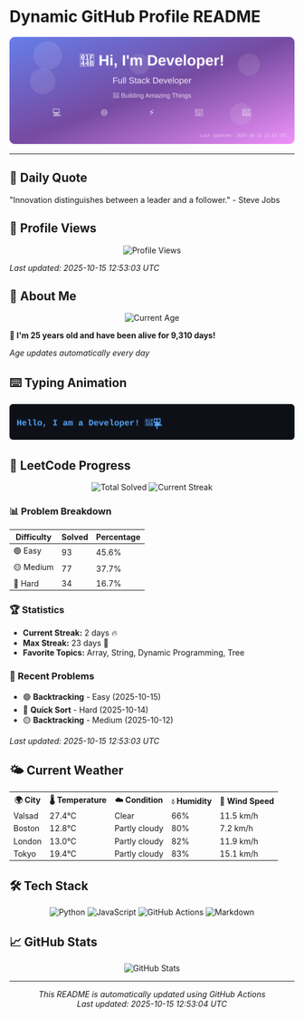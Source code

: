 # Dynamic GitHub Profile README

<!-- HEADER-START -->
<p align="center">
    <img src="./assets/header.svg" alt="Profile Header" />
</p>

---

<!-- HEADER-END -->

<!-- QUOTES-START -->
## 💭 Daily Quote

"Innovation distinguishes between a leader and a follower." - Steve Jobs

<!-- QUOTES-END -->

<!-- VISITOR-COUNTER-START -->
## 👀 Profile Views

<p align="center">
    <img src="https://img.shields.io/badge/Profile%20Views-1163-blue?style=for-the-badge&logo=eye&logoColor=white" alt="Profile Views">
</p>

*Last updated: 2025-10-15 12:53:03 UTC*

<!-- VISITOR-COUNTER-END -->

<!-- AGE-START -->
## 🎂 About Me

<p align="center">
    <img src="https://img.shields.io/badge/Age-25%20years%205%20months%2026%20days-brightgreen?style=for-the-badge&logo=calendar&logoColor=white" alt="Current Age">
</p>

**🌟 I'm 25 years old and have been alive for 9,310 days!**

*Age updates automatically every day*

<!-- AGE-END -->

<!-- TYPING-ANIMATION-START -->
## ⌨️ Typing Animation

<p align="center">
    <img src="./assets/typing_animation.svg" alt="Typing Animation" />
</p>

<!-- TYPING-ANIMATION-END -->

<!-- LEETCODE-START -->
## 🧩 LeetCode Progress

<p align="center">
    <img src="https://img.shields.io/badge/Total%20Solved-204-brightgreen?style=for-the-badge&logo=leetcode&logoColor=white" alt="Total Solved">
    <img src="https://img.shields.io/badge/Current%20Streak-2%20days-orange?style=for-the-badge&logo=fire&logoColor=white" alt="Current Streak">
</p>

### 📊 Problem Breakdown

| Difficulty | Solved | Percentage |
|------------|--------|------------|
| 🟢 Easy | 93 | 45.6% |
| 🟡 Medium | 77 | 37.7% |
| 🔴 Hard | 34 | 16.7% |

### 🏆 Statistics
- **Current Streak:** 2 days 🔥
- **Max Streak:** 23 days 🏅
- **Favorite Topics:** Array, String, Dynamic Programming, Tree

### 📝 Recent Problems
- 🟢 **Backtracking** - Easy (2025-10-15)
- 🔴 **Quick Sort** - Hard (2025-10-14)
- 🟡 **Backtracking** - Medium (2025-10-12)

*Last updated: 2025-10-15 12:53:03 UTC*

<!-- LEETCODE-END -->

<!-- WEATHER-START -->
## 🌤️ Current Weather

<table>
<tr>
    <th>🌍 City</th>
    <th>🌡️ Temperature</th>
    <th>☁️ Condition</th>
    <th>💧 Humidity</th>
    <th>💨 Wind Speed</th>
</tr>
<tr>
    <td>Valsad</td>
    <td>27.4°C</td>
    <td>Clear</td>
    <td>66%</td>
    <td>11.5 km/h</td>
</tr>
<tr>
    <td>Boston</td>
    <td>12.8°C</td>
    <td>Partly cloudy</td>
    <td>80%</td>
    <td>7.2 km/h</td>
</tr>
<tr>
    <td>London</td>
    <td>13.0°C</td>
    <td>Partly cloudy</td>
    <td>82%</td>
    <td>11.9 km/h</td>
</tr>
<tr>
    <td>Tokyo</td>
    <td>19.4°C</td>
    <td>Partly cloudy</td>
    <td>83%</td>
    <td>15.1 km/h</td>
</tr>
</table>
<!-- WEATHER-END -->

## 🛠️ Tech Stack

<p align="center">
    <img src="https://img.shields.io/badge/Python-3776AB?style=for-the-badge&logo=python&logoColor=white" alt="Python">
    <img src="https://img.shields.io/badge/JavaScript-F7DF1E?style=for-the-badge&logo=javascript&logoColor=black" alt="JavaScript">
    <img src="https://img.shields.io/badge/GitHub%20Actions-2088FF?style=for-the-badge&logo=github-actions&logoColor=white" alt="GitHub Actions">
    <img src="https://img.shields.io/badge/Markdown-000000?style=for-the-badge&logo=markdown&logoColor=white" alt="Markdown">
</p>

## 📈 GitHub Stats

<p align="center">
    <img src="https://github-readme-stats.vercel.app/api?username=ambicuity&show_icons=true&theme=radical" alt="GitHub Stats">
</p>

---

<p align="center">
    <i>This README is automatically updated using GitHub Actions</i><br>
    <i>Last updated: 2025-10-15 12:53:04 UTC</i>
</p>
